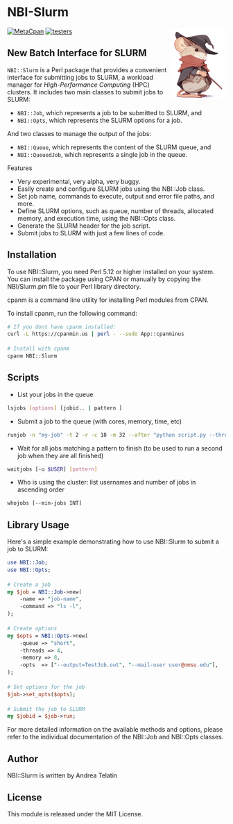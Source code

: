 # NBI-Slurm

<img align="right" src="docs/one-mouse.svg"  width="128">

[![MetaCpan](https://img.shields.io/cpan/v/NBI-Slurm)](https://metacpan.org/dist/NBI-Slurm)
[![testers](https://img.shields.io/badge/CPAN%20Testers-status-brightgreen)](http://matrix.cpantesters.org/?dist=NBI-Slurm;maxver=1)

## New Batch Interface for SLURM

`NBI::Slurm` is a Perl package that provides a convenient interface for submitting jobs to SLURM, 
a workload manager for *High-Performance Computing* (HPC) clusters. 
It includes two main classes to submit jobs to SLURM: 

 * `NBI::Job`, which represents a job to be submitted to SLURM, and 
 * `NBI::Opts`, which represents the SLURM options for a job.

And two classes to manage the output of the jobs:

 * `NBI::Queue`, which represents the content of the SLURM queue, and
 * `NBI::QueuedJob`, which represents a single job in the queue.

Features

 * Very experimental, very alpha, very buggy.
 * Easily create and configure SLURM jobs using the NBI::Job class.
 * Set job name, commands to execute, output and error file paths, and more.
 * Define SLURM options, such as queue, number of threads, allocated memory, and execution time, using the NBI::Opts class.
 * Generate the SLURM header for the job script.
 * Submit jobs to SLURM with just a few lines of code.


## Installation

To use NBI::Slurm, you need Perl 5.12 or higher installed on your system. 
You can install the package using CPAN or manually by copying the NBI/Slurm.pm file to your Perl library directory.


cpanm is a command line utility for installing Perl modules from CPAN.

To install cpanm, run the following command:
```bash
# If you dont have cpanm installed:
curl -L https://cpanmin.us | perl - --sudo App::cpanminus

# Install with cpanm
cpanm NBI::Slurm
```

## Scripts 

* List your jobs in the queue

```bash
lsjobs [options] [jobid.. | pattern ]
```

* Submit a job to the queue (with cores, memory, time, etc)

```bash
runjob -n "my-job" -t 2 -r -c 18 -m 32 --after "python script.py --threads 18"
```

* Wait for all jobs matching a pattern to finish (to be used to run a second job when they are all finished)

```bash
waitjobs [-u $USER] [pattern]
```

* Who is using the cluster: list usernames and number of jobs in ascending order

```bash
whojobs [--min-jobs INT]
```

## Library Usage

Here's a simple example demonstrating how to use NBI::Slurm to submit a job to SLURM:

```perl
use NBI::Job;
use NBI::Opts;

# Create a job
my $job = NBI::Job->new(
    -name => "job-name",
    -command => "ls -l",
);

# Create options
my $opts = NBI::Opts->new(
    -queue => "short",
    -threads => 4,
    -memory => 8,
    -opts  => ["--output=TestJob.out", "--mail-user user@nmsu.edu"],
);

# Set options for the job
$job->set_opts($opts);

# Submit the job to SLURM
my $jobid = $job->run;
```

For more detailed information on the available methods and options, please refer to the individual documentation of the NBI::Job and NBI::Opts classes.

## Author

NBI::Slurm is written by Andrea Telatin

## License

This module is released under the MIT License.
